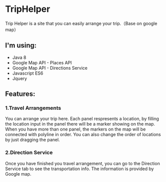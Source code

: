# TripHelper
Trip Helper is a site that you can easily arrange your trip.（Base on google map）

## I'm using:

* Java 8
* Google Map API - Places API
* Google Map API - Directions Service
* Javascript ES6
* Jquery

## Features:

### 1.Travel Arrangements
  You can arrange your trip here.
  Each panel respresents a location, by filling the location input in the panel there will be a marker showing on the map.
  When you have more than one panel, the markers on the map will be connected with polyline in order.
  You can also change the order of locations by just dragging the panel.
  
### 2.Direction Service
  Once you have finished you travel arrangement, you can go to the Direction Service tab to see the transportation info.
  The information is provided by Google map.

